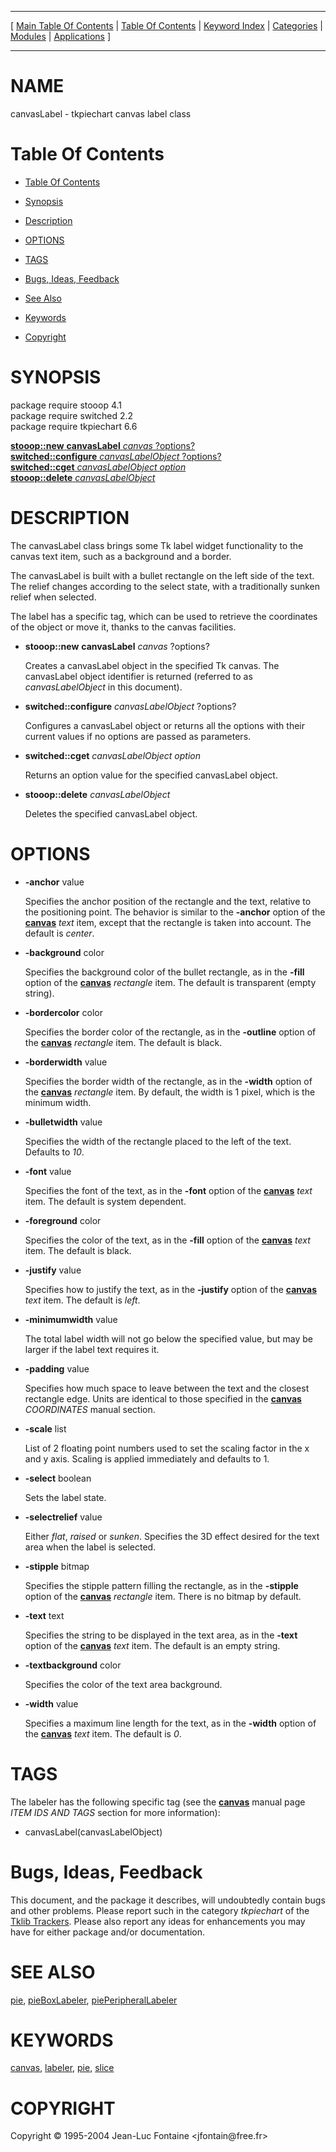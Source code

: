 
[//000000001]: # (canvasLabel \- canvasLabel class)
[//000000002]: # (Generated from file 'canvaslabel\.man' by tcllib/doctools with format 'markdown')
[//000000003]: # (Copyright &copy; 1995\-2004 Jean\-Luc Fontaine <jfontain@free\.fr>)
[//000000004]: # (canvasLabel\(n\) 6\.6 tklib "canvasLabel class")

<hr> [ <a href="../../../../toc.md">Main Table Of Contents</a> &#124; <a
href="../../../toc.md">Table Of Contents</a> &#124; <a
href="../../../../index.md">Keyword Index</a> &#124; <a
href="../../../../toc0.md">Categories</a> &#124; <a
href="../../../../toc1.md">Modules</a> &#124; <a
href="../../../../toc2.md">Applications</a> ] <hr>

# NAME

canvasLabel \- tkpiechart canvas label class

# <a name='toc'></a>Table Of Contents

  - [Table Of Contents](#toc)

  - [Synopsis](#synopsis)

  - [Description](#section1)

  - [OPTIONS](#section2)

  - [TAGS](#section3)

  - [Bugs, Ideas, Feedback](#section4)

  - [See Also](#seealso)

  - [Keywords](#keywords)

  - [Copyright](#copyright)

# <a name='synopsis'></a>SYNOPSIS

package require stooop 4\.1  
package require switched 2\.2  
package require tkpiechart 6\.6  

[__stooop::new__ __canvasLabel__ *canvas* ?options?](#1)  
[__switched::configure__ *canvasLabelObject* ?options?](#2)  
[__switched::cget__ *canvasLabelObject* *option*](#3)  
[__stooop::delete__ *canvasLabelObject*](#4)  

# <a name='description'></a>DESCRIPTION

The canvasLabel class brings some Tk label widget functionality to the canvas
text item, such as a background and a border\.

The canvasLabel is built with a bullet rectangle on the left side of the text\.
The relief changes according to the select state, with a traditionally sunken
relief when selected\.

The label has a specific tag, which can be used to retrieve the coordinates of
the object or move it, thanks to the canvas facilities\.

  - <a name='1'></a>__stooop::new__ __canvasLabel__ *canvas* ?options?

    Creates a canvasLabel object in the specified Tk canvas\. The canvasLabel
    object identifier is returned \(referred to as *canvasLabelObject* in this
    document\)\.

  - <a name='2'></a>__switched::configure__ *canvasLabelObject* ?options?

    Configures a canvasLabel object or returns all the options with their
    current values if no options are passed as parameters\.

  - <a name='3'></a>__switched::cget__ *canvasLabelObject* *option*

    Returns an option value for the specified canvasLabel object\.

  - <a name='4'></a>__stooop::delete__ *canvasLabelObject*

    Deletes the specified canvasLabel object\.

# <a name='section2'></a>OPTIONS

  - __\-anchor__ value

    Specifies the anchor position of the rectangle and the text, relative to the
    positioning point\. The behavior is similar to the __\-anchor__ option of
    the __[canvas](\.\./\.\./\.\./\.\./index\.md\#canvas)__ *text* item, except
    that the rectangle is taken into account\. The default is *center*\.

  - __\-background__ color

    Specifies the background color of the bullet rectangle, as in the
    __\-fill__ option of the
    __[canvas](\.\./\.\./\.\./\.\./index\.md\#canvas)__ *rectangle* item\. The
    default is transparent \(empty string\)\.

  - __\-bordercolor__ color

    Specifies the border color of the rectangle, as in the __\-outline__
    option of the __[canvas](\.\./\.\./\.\./\.\./index\.md\#canvas)__
    *rectangle* item\. The default is black\.

  - __\-borderwidth__ value

    Specifies the border width of the rectangle, as in the __\-width__ option
    of the __[canvas](\.\./\.\./\.\./\.\./index\.md\#canvas)__ *rectangle* item\.
    By default, the width is 1 pixel, which is the minimum width\.

  - __\-bulletwidth__ value

    Specifies the width of the rectangle placed to the left of the text\.
    Defaults to *10*\.

  - __\-font__ value

    Specifies the font of the text, as in the __\-font__ option of the
    __[canvas](\.\./\.\./\.\./\.\./index\.md\#canvas)__ *text* item\. The default
    is system dependent\.

  - __\-foreground__ color

    Specifies the color of the text, as in the __\-fill__ option of the
    __[canvas](\.\./\.\./\.\./\.\./index\.md\#canvas)__ *text* item\. The default
    is black\.

  - __\-justify__ value

    Specifies how to justify the text, as in the __\-justify__ option of the
    __[canvas](\.\./\.\./\.\./\.\./index\.md\#canvas)__ *text* item\. The default
    is *left*\.

  - __\-minimumwidth__ value

    The total label width will not go below the specified value, but may be
    larger if the label text requires it\.

  - __\-padding__ value

    Specifies how much space to leave between the text and the closest rectangle
    edge\. Units are identical to those specified in the
    __[canvas](\.\./\.\./\.\./\.\./index\.md\#canvas)__ *COORDINATES* manual
    section\.

  - __\-scale__ list

    List of 2 floating point numbers used to set the scaling factor in the x and
    y axis\. Scaling is applied immediately and defaults to 1\.

  - __\-select__ boolean

    Sets the label state\.

  - __\-selectrelief__ value

    Either *flat*, *raised* or *sunken*\. Specifies the 3D effect desired
    for the text area when the label is selected\.

  - __\-stipple__ bitmap

    Specifies the stipple pattern filling the rectangle, as in the
    __\-stipple__ option of the
    __[canvas](\.\./\.\./\.\./\.\./index\.md\#canvas)__ *rectangle* item\. There
    is no bitmap by default\.

  - __\-text__ text

    Specifies the string to be displayed in the text area, as in the
    __\-text__ option of the
    __[canvas](\.\./\.\./\.\./\.\./index\.md\#canvas)__ *text* item\. The default
    is an empty string\.

  - __\-textbackground__ color

    Specifies the color of the text area background\.

  - __\-width__ value

    Specifies a maximum line length for the text, as in the __\-width__
    option of the __[canvas](\.\./\.\./\.\./\.\./index\.md\#canvas)__ *text*
    item\. The default is *0*\.

# <a name='section3'></a>TAGS

The labeler has the following specific tag \(see the
__[canvas](\.\./\.\./\.\./\.\./index\.md\#canvas)__ manual page *ITEM IDS AND
TAGS* section for more information\):

  - canvasLabel\(canvasLabelObject\)

# <a name='section4'></a>Bugs, Ideas, Feedback

This document, and the package it describes, will undoubtedly contain bugs and
other problems\. Please report such in the category *tkpiechart* of the [Tklib
Trackers](http://core\.tcl\.tk/tklib/reportlist)\. Please also report any ideas
for enhancements you may have for either package and/or documentation\.

# <a name='seealso'></a>SEE ALSO

[pie](pie\.md), [pieBoxLabeler](pieboxlabeler\.md),
[piePeripheralLabeler](pieperipherallabeler\.md)

# <a name='keywords'></a>KEYWORDS

[canvas](\.\./\.\./\.\./\.\./index\.md\#canvas),
[labeler](\.\./\.\./\.\./\.\./index\.md\#labeler),
[pie](\.\./\.\./\.\./\.\./index\.md\#pie), [slice](\.\./\.\./\.\./\.\./index\.md\#slice)

# <a name='copyright'></a>COPYRIGHT

Copyright &copy; 1995\-2004 Jean\-Luc Fontaine <jfontain@free\.fr>
